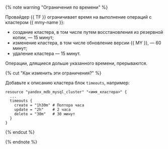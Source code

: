 {% note warning "Ограничения по времени" %}

Провайдер {{ TF }} ограничивает время на выполнение операций с кластером {{ mmy-name }}:

* создание кластера, в том числе путем восстановления из резервной копии, — 15 минут;
* изменение кластера, в том числе обновление версии {{ MY }}, — 60 минут;
* удаление кластера — 15 минут.

Операции, длящиеся дольше указанного времени, прерываются.

{% cut "Как изменить эти ограничения?" %}

Добавьте к описанию кластера блок `timeouts`, например:

```hcl
resource "yandex_mdb_mysql_cluster" "<имя_кластера>" {
  ...
  timeouts {
    create = "1h30m" # Полтора часа
    update = "2h"    # 2 часа
    delete = "30m"   # 30 минут
  }
}
```

{% endcut %}

{% endnote %}
